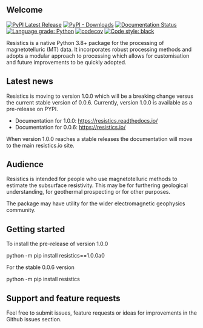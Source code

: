 ## Welcome

[![PyPI Latest Release](https://img.shields.io/pypi/v/resistics.svg)](https://pypi.org/project/resistics/)
[![PyPI - Downloads](https://img.shields.io/pypi/dm/resistics)](https://pypi.org/project/resistics/)
[![Documentation Status](https://readthedocs.org/projects/resistics/badge/?version=latest)](https://resistics.readthedocs.io/en/latest/?badge=latest)
[![Language grade: Python](https://img.shields.io/lgtm/grade/python/g/resistics/resistics.svg?logo=lgtm&logoWidth=18)](https://lgtm.com/projects/g/resistics/resistics/context:python)
[![codecov](https://codecov.io/gh/resistics/resistics/branch/master/graph/badge.svg?token=CXLJC9J7AW)](https://codecov.io/gh/resistics/resistics)
[![Code style: black](https://img.shields.io/badge/code%20style-black-000000.svg)](https://github.com/psf/black)

Resistics is a native Python 3.8+ package for the processing of magnetotelluric
(MT) data. It incorporates robust processing methods and adopts a modular
approach to processing which allows for customisation and future improvements
to be quickly adopted.

## Latest news

Resistics is moving to version 1.0.0 which will be a breaking change versus
the current stable version of 0.0.6. Currently, version 1.0.0 is available as a
pre-release on PYPI.

- Documentation for 1.0.0: https://resistics.readthedocs.io/
- Documentation for 0.0.6: https://resistics.io/

When version 1.0.0 reaches a stable releases the documentation will move to the
main resistics.io site.

## Audience

Resistics is intended for people who use magnetotelluric methods to estimate the
subsurface resistivity. This may be for furthering geological understanding, for
geothermal prospecting or for other purposes.

The package may have utility for the wider electromagnetic geophysics community.

## Getting started

To install the pre-release of version 1.0.0

python -m pip install resistics==1.0.0a0

For the stable 0.0.6 version

python -m pip install resistics

## Support and feature requests

Feel free to submit issues, feature requests or ideas for improvements in the
Github issues section.
